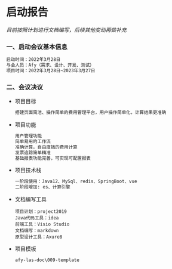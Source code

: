# 启动报告

_目前按照计划进行文档编写，后续其他变动再做补充_

### 一、启动会议基本信息

```txt
启动时间：2022年3月28日
与会人员：Afy（需求、设计、开发、测试）
项目时间：2022年3月28日~2023年3月27日
```

### 二、会议决议

 + 项目目标

   ```txt
   搭建页面简洁、操作简单的费用管理平台，用户操作简单化，计算结果更准确
   ```

 + 项目功能

   ```txt
   用户管理功能
   简单易用的工作流
   准确计算，自由度搞的费用计算
   发票追踪简单精准
   基础报表功能完善，可实现可配置报表
   ```

 + 项目技术栈

   ```txt
   一阶段使用：Java12、MySql、redis、SpringBoot、vue
   二阶段增加: es、计算引擎
   ```

 + 文档编写工具

   ```
   项目计划：project2019
   Java代码工具：idea
   前端工具：Visio Studio
   文档编写：markdown
   原型设计工具：Axure8
   ```

 + 项目模板

   ```txt
   afy-las-doc\009-template
   ```

   

   